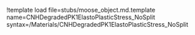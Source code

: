 !template load file=stubs/moose_object.md.template name=CNHDegradedPK1ElastoPlasticStress_NoSplit syntax=/Materials/CNHDegradedPK1ElastoPlasticStress_NoSplit